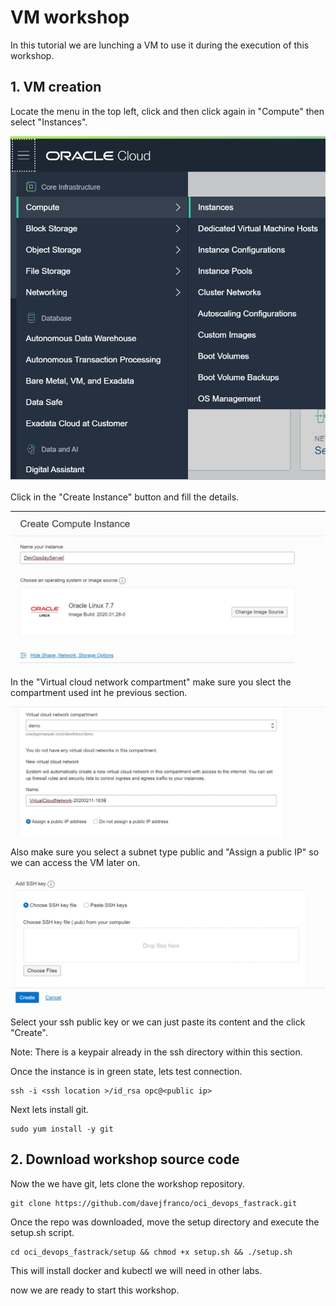 # VM workshop

In this tutorial we are lunching a VM to use it during the execution of this workshop.

## 1. VM creation

Locate the menu in the top left, click and then click again in "Compute" then select "Instances".

![console](/src/img/setup/compute.jpg)

Click in the "Create Instance" button and fill the details.

![serverName](/src/img/setup/vm_name.jpg)

In the "Virtual cloud network compartment" make sure you slect the compartment used int he previous section.

![net](/src/img/setup/vcnypublicip.jpg)

Also make sure you select a subnet type public and "Assign a public IP" so we can access the VM later on.

![ssh](/src/img/setup/sshkey.jpg)

Select your ssh public key or we can just paste its content and the click "Create".

Note: There is a keypair already in the ssh directory within this section.

Once the instance is in green state, lets test connection.

```shell
ssh -i <ssh location >/id_rsa opc@<public ip>
```

Next lets install git.

```shell
sudo yum install -y git
```

## 2. Download workshop source code

Now the we have git, lets clone the workshop repository.

```shell
git clone https://github.com/davejfranco/oci_devops_fastrack.git
```

Once the repo was downloaded, move the setup directory and execute the setup.sh script.

```shell
cd oci_devops_fastrack/setup && chmod +x setup.sh && ./setup.sh
```

This will install docker and kubectl we will need in other labs.

now we are ready to start this workshop.
